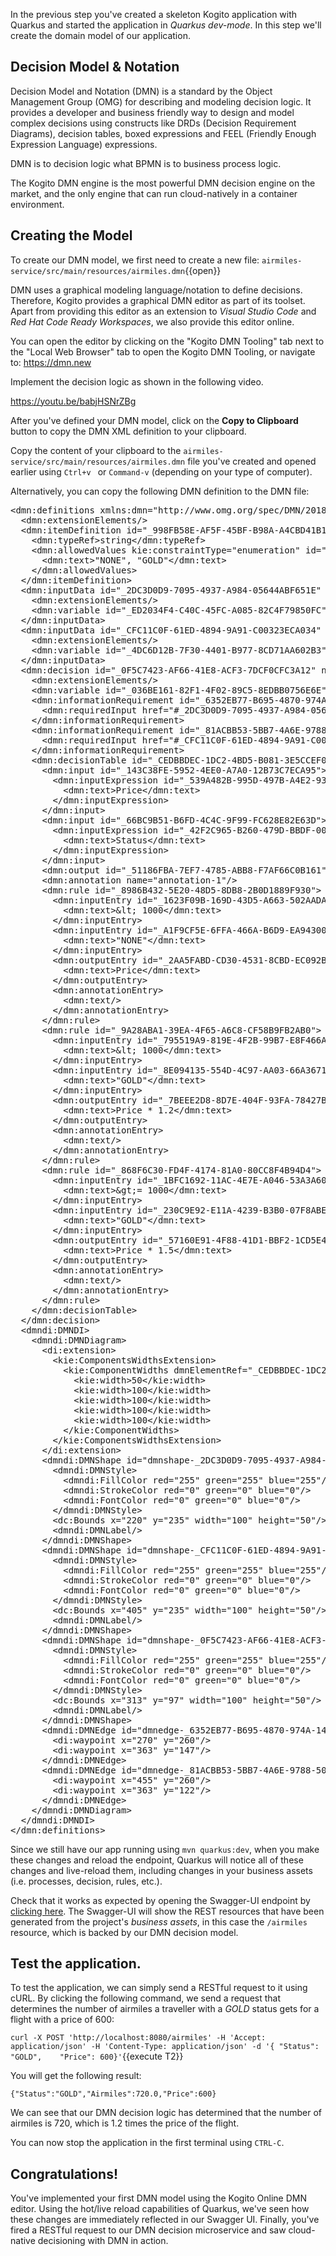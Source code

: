 In the previous step you've created a skeleton Kogito application with Quarkus and started the application in _Quarkus dev-mode_. In this step we'll create the domain model of our application.

## Decision Model & Notation

Decision Model and Notation (DMN) is a standard by the Object Management Group (OMG) for describing and modeling decision logic. It provides a developer and business friendly way to design and model complex decisions using constructs like DRDs (Decision Requirement Diagrams), decision tables, boxed expressions and FEEL (Friendly Enough Expression Language) expressions.

DMN is to decision logic what BPMN is to business process logic.

The Kogito DMN engine is the most powerful DMN decision engine on the market, and the only engine that can run cloud-natively in a container environment.

## Creating the Model

To create our DMN model, we first need to create a new file: `airmiles-service/src/main/resources/airmiles.dmn`{{open}}

DMN uses a graphical modeling language/notation to define decisions. Therefore, Kogito provides a graphical DMN editor as part of its toolset. Apart from providing this editor as an extension to _Visual Studio Code_ and _Red Hat Code Ready Workspaces_, we also  provide this editor online.

You can open the editor by clicking on the "Kogito DMN Tooling" tab next to the "Local Web Browser" tab to open the Kogito DMN Tooling, or navigate to: https://dmn.new

  Implement the decision logic as shown in the following video.

https://youtu.be/babjHSNrZBg

After you've defined your DMN model, click on the **Copy to Clipboard** button to copy the DMN XML definition to your clipboard.

Copy the content of your clipboard to the `airmiles-service/src/main/resources/airmiles.dmn` file you've created and opened earlier using `Ctrl+v ` or `Command-v` (depending on your type of computer).

Alternatively, you can copy the following DMN definition to the DMN file:

<pre class="file" data-filename="./airmiles-service/src/main/resources/airmiles.dmn" data-target="replace">
&lt;dmn:definitions xmlns:dmn=&quot;http://www.omg.org/spec/DMN/20180521/MODEL/&quot; xmlns=&quot;https://kiegroup.org/dmn/_B298D71D-7E1C-4289-9077-63BFC3575691&quot; xmlns:di=&quot;http://www.omg.org/spec/DMN/20180521/DI/&quot; xmlns:kie=&quot;http://www.drools.org/kie/dmn/1.2&quot; xmlns:dmndi=&quot;http://www.omg.org/spec/DMN/20180521/DMNDI/&quot; xmlns:dc=&quot;http://www.omg.org/spec/DMN/20180521/DC/&quot; xmlns:feel=&quot;http://www.omg.org/spec/DMN/20180521/FEEL/&quot; id=&quot;_C5BF559F-4EFC-4545-8A90-2FAD7B3B54EF&quot; name=&quot;airmiles&quot; typeLanguage=&quot;http://www.omg.org/spec/DMN/20180521/FEEL/&quot; namespace=&quot;https://kiegroup.org/dmn/_B298D71D-7E1C-4289-9077-63BFC3575691&quot;&gt;
  &lt;dmn:extensionElements/&gt;
  &lt;dmn:itemDefinition id=&quot;_998FB58E-AF5F-45BF-B98A-A4CBD41B15F9&quot; name=&quot;Status&quot; isCollection=&quot;false&quot;&gt;
    &lt;dmn:typeRef&gt;string&lt;/dmn:typeRef&gt;
    &lt;dmn:allowedValues kie:constraintType=&quot;enumeration&quot; id=&quot;_DB5ECD03-DE8C-47FD-8A00-CB4E4A58BD74&quot;&gt;
      &lt;dmn:text&gt;&quot;NONE&quot;, &quot;GOLD&quot;&lt;/dmn:text&gt;
    &lt;/dmn:allowedValues&gt;
  &lt;/dmn:itemDefinition&gt;
  &lt;dmn:inputData id=&quot;_2DC3D0D9-7095-4937-A984-05644ABF651E&quot; name=&quot;Status&quot;&gt;
    &lt;dmn:extensionElements/&gt;
    &lt;dmn:variable id=&quot;_ED2034F4-C40C-45FC-A085-82C4F79850FC&quot; name=&quot;Status&quot; typeRef=&quot;Status&quot;/&gt;
  &lt;/dmn:inputData&gt;
  &lt;dmn:inputData id=&quot;_CFC11C0F-61ED-4894-9A91-C00323ECA034&quot; name=&quot;Price&quot;&gt;
    &lt;dmn:extensionElements/&gt;
    &lt;dmn:variable id=&quot;_4DC6D12B-7F30-4401-B977-8CD71AA602B3&quot; name=&quot;Price&quot; typeRef=&quot;number&quot;/&gt;
  &lt;/dmn:inputData&gt;
  &lt;dmn:decision id=&quot;_0F5C7423-AF66-41E8-ACF3-7DCF0CFC3A12&quot; name=&quot;Airmiles&quot;&gt;
    &lt;dmn:extensionElements/&gt;
    &lt;dmn:variable id=&quot;_036BE161-82F1-4F02-89C5-8EDBB0756E6E&quot; name=&quot;Airmiles&quot;/&gt;
    &lt;dmn:informationRequirement id=&quot;_6352EB77-B695-4870-974A-141E8EC8FD59&quot;&gt;
      &lt;dmn:requiredInput href=&quot;#_2DC3D0D9-7095-4937-A984-05644ABF651E&quot;/&gt;
    &lt;/dmn:informationRequirement&gt;
    &lt;dmn:informationRequirement id=&quot;_81ACBB53-5BB7-4A6E-9788-506669E2633B&quot;&gt;
      &lt;dmn:requiredInput href=&quot;#_CFC11C0F-61ED-4894-9A91-C00323ECA034&quot;/&gt;
    &lt;/dmn:informationRequirement&gt;
    &lt;dmn:decisionTable id=&quot;_CEDBBDEC-1DC2-4BD5-B081-3E5CCEF006AD&quot; hitPolicy=&quot;UNIQUE&quot; preferredOrientation=&quot;Rule-as-Row&quot;&gt;
      &lt;dmn:input id=&quot;_143C38FE-5952-4EE0-A7A0-12B73C7ECA95&quot;&gt;
        &lt;dmn:inputExpression id=&quot;_539A482B-995D-497B-A4E2-9394606E2C35&quot; typeRef=&quot;number&quot;&gt;
          &lt;dmn:text&gt;Price&lt;/dmn:text&gt;
        &lt;/dmn:inputExpression&gt;
      &lt;/dmn:input&gt;
      &lt;dmn:input id=&quot;_66BC9B51-B6FD-4C4C-9F99-FC628E82E63D&quot;&gt;
        &lt;dmn:inputExpression id=&quot;_42F2C965-B260-479D-BBDF-0072F9098384&quot; typeRef=&quot;string&quot;&gt;
          &lt;dmn:text&gt;Status&lt;/dmn:text&gt;
        &lt;/dmn:inputExpression&gt;
      &lt;/dmn:input&gt;
      &lt;dmn:output id=&quot;_51186FBA-7EF7-4785-ABB8-F7AF66C0B161&quot;/&gt;
      &lt;dmn:annotation name=&quot;annotation-1&quot;/&gt;
      &lt;dmn:rule id=&quot;_8986B432-5E20-48D5-8DB8-2B0D1889F930&quot;&gt;
        &lt;dmn:inputEntry id=&quot;_1623F09B-169D-43D5-A663-502AADA39254&quot;&gt;
          &lt;dmn:text&gt;&amp;lt; 1000&lt;/dmn:text&gt;
        &lt;/dmn:inputEntry&gt;
        &lt;dmn:inputEntry id=&quot;_A1F9CF5E-6FFA-466A-B6D9-EA94300797B7&quot;&gt;
          &lt;dmn:text&gt;&quot;NONE&quot;&lt;/dmn:text&gt;
        &lt;/dmn:inputEntry&gt;
        &lt;dmn:outputEntry id=&quot;_2AA5FABD-CD30-4531-8CBD-EC092B93AA03&quot;&gt;
          &lt;dmn:text&gt;Price&lt;/dmn:text&gt;
        &lt;/dmn:outputEntry&gt;
        &lt;dmn:annotationEntry&gt;
          &lt;dmn:text/&gt;
        &lt;/dmn:annotationEntry&gt;
      &lt;/dmn:rule&gt;
      &lt;dmn:rule id=&quot;_9A28ABA1-39EA-4F65-A6C8-CF58B9FB2AB0&quot;&gt;
        &lt;dmn:inputEntry id=&quot;_795519A9-819E-4F2B-99B7-E8F466AC0C64&quot;&gt;
          &lt;dmn:text&gt;&amp;lt; 1000&lt;/dmn:text&gt;
        &lt;/dmn:inputEntry&gt;
        &lt;dmn:inputEntry id=&quot;_8E094135-554D-4C97-AA03-66A3671AF025&quot;&gt;
          &lt;dmn:text&gt;&quot;GOLD&quot;&lt;/dmn:text&gt;
        &lt;/dmn:inputEntry&gt;
        &lt;dmn:outputEntry id=&quot;_7BEEE2D8-8D7E-404F-93FA-78427B4D3905&quot;&gt;
          &lt;dmn:text&gt;Price * 1.2&lt;/dmn:text&gt;
        &lt;/dmn:outputEntry&gt;
        &lt;dmn:annotationEntry&gt;
          &lt;dmn:text/&gt;
        &lt;/dmn:annotationEntry&gt;
      &lt;/dmn:rule&gt;
      &lt;dmn:rule id=&quot;_868F6C30-FD4F-4174-81A0-80CC8F4B94D4&quot;&gt;
        &lt;dmn:inputEntry id=&quot;_1BFC1692-11AC-4E7E-A046-53A3A60CC0DC&quot;&gt;
          &lt;dmn:text&gt;&amp;gt;= 1000&lt;/dmn:text&gt;
        &lt;/dmn:inputEntry&gt;
        &lt;dmn:inputEntry id=&quot;_230C9E92-E11A-4239-B3B0-07F8ABEC582E&quot;&gt;
          &lt;dmn:text&gt;&quot;GOLD&quot;&lt;/dmn:text&gt;
        &lt;/dmn:inputEntry&gt;
        &lt;dmn:outputEntry id=&quot;_57160E91-4F88-41D1-BBF2-1CD5E44A0A8F&quot;&gt;
          &lt;dmn:text&gt;Price * 1.5&lt;/dmn:text&gt;
        &lt;/dmn:outputEntry&gt;
        &lt;dmn:annotationEntry&gt;
          &lt;dmn:text/&gt;
        &lt;/dmn:annotationEntry&gt;
      &lt;/dmn:rule&gt;
    &lt;/dmn:decisionTable&gt;
  &lt;/dmn:decision&gt;
  &lt;dmndi:DMNDI&gt;
    &lt;dmndi:DMNDiagram&gt;
      &lt;di:extension&gt;
        &lt;kie:ComponentsWidthsExtension&gt;
          &lt;kie:ComponentWidths dmnElementRef=&quot;_CEDBBDEC-1DC2-4BD5-B081-3E5CCEF006AD&quot;&gt;
            &lt;kie:width&gt;50&lt;/kie:width&gt;
            &lt;kie:width&gt;100&lt;/kie:width&gt;
            &lt;kie:width&gt;100&lt;/kie:width&gt;
            &lt;kie:width&gt;100&lt;/kie:width&gt;
            &lt;kie:width&gt;100&lt;/kie:width&gt;
          &lt;/kie:ComponentWidths&gt;
        &lt;/kie:ComponentsWidthsExtension&gt;
      &lt;/di:extension&gt;
      &lt;dmndi:DMNShape id=&quot;dmnshape-_2DC3D0D9-7095-4937-A984-05644ABF651E&quot; dmnElementRef=&quot;_2DC3D0D9-7095-4937-A984-05644ABF651E&quot; isCollapsed=&quot;false&quot;&gt;
        &lt;dmndi:DMNStyle&gt;
          &lt;dmndi:FillColor red=&quot;255&quot; green=&quot;255&quot; blue=&quot;255&quot;/&gt;
          &lt;dmndi:StrokeColor red=&quot;0&quot; green=&quot;0&quot; blue=&quot;0&quot;/&gt;
          &lt;dmndi:FontColor red=&quot;0&quot; green=&quot;0&quot; blue=&quot;0&quot;/&gt;
        &lt;/dmndi:DMNStyle&gt;
        &lt;dc:Bounds x=&quot;220&quot; y=&quot;235&quot; width=&quot;100&quot; height=&quot;50&quot;/&gt;
        &lt;dmndi:DMNLabel/&gt;
      &lt;/dmndi:DMNShape&gt;
      &lt;dmndi:DMNShape id=&quot;dmnshape-_CFC11C0F-61ED-4894-9A91-C00323ECA034&quot; dmnElementRef=&quot;_CFC11C0F-61ED-4894-9A91-C00323ECA034&quot; isCollapsed=&quot;false&quot;&gt;
        &lt;dmndi:DMNStyle&gt;
          &lt;dmndi:FillColor red=&quot;255&quot; green=&quot;255&quot; blue=&quot;255&quot;/&gt;
          &lt;dmndi:StrokeColor red=&quot;0&quot; green=&quot;0&quot; blue=&quot;0&quot;/&gt;
          &lt;dmndi:FontColor red=&quot;0&quot; green=&quot;0&quot; blue=&quot;0&quot;/&gt;
        &lt;/dmndi:DMNStyle&gt;
        &lt;dc:Bounds x=&quot;405&quot; y=&quot;235&quot; width=&quot;100&quot; height=&quot;50&quot;/&gt;
        &lt;dmndi:DMNLabel/&gt;
      &lt;/dmndi:DMNShape&gt;
      &lt;dmndi:DMNShape id=&quot;dmnshape-_0F5C7423-AF66-41E8-ACF3-7DCF0CFC3A12&quot; dmnElementRef=&quot;_0F5C7423-AF66-41E8-ACF3-7DCF0CFC3A12&quot; isCollapsed=&quot;false&quot;&gt;
        &lt;dmndi:DMNStyle&gt;
          &lt;dmndi:FillColor red=&quot;255&quot; green=&quot;255&quot; blue=&quot;255&quot;/&gt;
          &lt;dmndi:StrokeColor red=&quot;0&quot; green=&quot;0&quot; blue=&quot;0&quot;/&gt;
          &lt;dmndi:FontColor red=&quot;0&quot; green=&quot;0&quot; blue=&quot;0&quot;/&gt;
        &lt;/dmndi:DMNStyle&gt;
        &lt;dc:Bounds x=&quot;313&quot; y=&quot;97&quot; width=&quot;100&quot; height=&quot;50&quot;/&gt;
        &lt;dmndi:DMNLabel/&gt;
      &lt;/dmndi:DMNShape&gt;
      &lt;dmndi:DMNEdge id=&quot;dmnedge-_6352EB77-B695-4870-974A-141E8EC8FD59&quot; dmnElementRef=&quot;_6352EB77-B695-4870-974A-141E8EC8FD59&quot;&gt;
        &lt;di:waypoint x=&quot;270&quot; y=&quot;260&quot;/&gt;
        &lt;di:waypoint x=&quot;363&quot; y=&quot;147&quot;/&gt;
      &lt;/dmndi:DMNEdge&gt;
      &lt;dmndi:DMNEdge id=&quot;dmnedge-_81ACBB53-5BB7-4A6E-9788-506669E2633B&quot; dmnElementRef=&quot;_81ACBB53-5BB7-4A6E-9788-506669E2633B&quot;&gt;
        &lt;di:waypoint x=&quot;455&quot; y=&quot;260&quot;/&gt;
        &lt;di:waypoint x=&quot;363&quot; y=&quot;122&quot;/&gt;
      &lt;/dmndi:DMNEdge&gt;
    &lt;/dmndi:DMNDiagram&gt;
  &lt;/dmndi:DMNDI&gt;
&lt;/dmn:definitions&gt;
</pre>

Since we still have our app running using `mvn quarkus:dev`, when you make these changes and reload the endpoint, Quarkus will notice all of these changes and live-reload them, including changes in your business assets (i.e. processes, decision, rules, etc.).

Check that it works as expected by opening the Swagger-UI endpoint by [clicking here](https://[[CLIENT_SUBDOMAIN]]-8080-[[KATACODA_HOST]].environments.katacoda.com/swagger-ui). The Swagger-UI will show the REST resources that have been generated from the project's _business assets_, in this case the `/airmiles` resource, which is backed by our DMN decision model.

## Test the application.

To test the application, we can simply send a RESTful request to it using cURL. By clicking the following command, we send a request that determines the number of airmiles a traveller with a _GOLD_ status gets for a flight with a price of 600:

`curl -X POST 'http://localhost:8080/airmiles' -H 'Accept: application/json' -H 'Content-Type: application/json' -d '{ "Status": "GOLD",	"Price": 600}'`{{execute T2}}

You will get the following result:

```console
{"Status":"GOLD","Airmiles":720.0,"Price":600}
```

We can see that our DMN decision logic has determined that the number of airmiles is 720, which is 1.2 times the price of the flight.

You can now stop the application in the first terminal using `CTRL-C`.

## Congratulations!

You've implemented your first DMN model using the Kogito Online DMN editor. Using the hot/live reload capabilities of Quarkus, we've seen how these changes are immediately reflected in our Swagger UI. Finally, you've fired a RESTful request to our DMN decision microservice and saw cloud-native decisioning with DMN in action.
